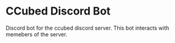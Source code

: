 # CCubed Discord Bot
Discord bot for the ccubed discord server. This bot interacts with memebers of the server. 
